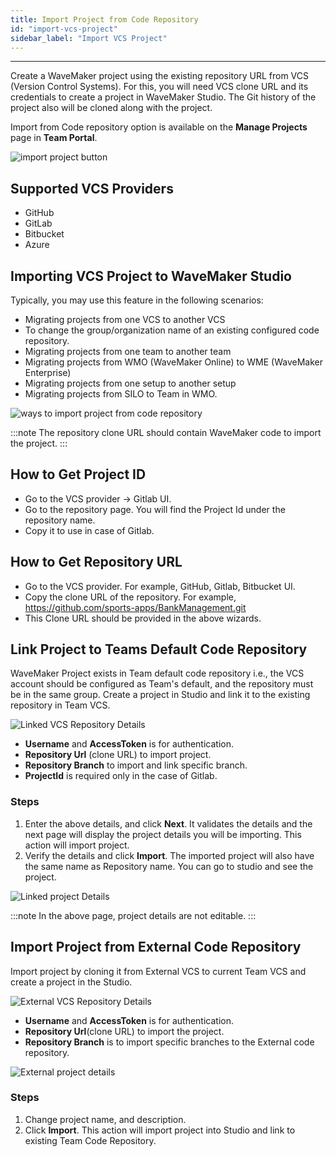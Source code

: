 ```yaml
---
title: Import Project from Code Repository
id: "import-vcs-project"
sidebar_label: "Import VCS Project"
---
```

---

Create a WaveMaker project using the existing repository URL from VCS (Version Control Systems). For this, you will need VCS clone URL and its credentials to create a project in WaveMaker Studio. The Git history of the project also will be cloned along with the project.

Import from Code repository option is available on the **Manage Projects** page in **Team Portal**.

![import project button](/learn/assets/import-from-code-repository-button.png)

## Supported VCS Providers

- GitHub
- GitLab
- Bitbucket
- Azure

## Importing VCS Project to WaveMaker Studio

Typically, you may use this feature in the following scenarios:

- Migrating projects from one VCS to another VCS
- To change the group/organization name of an existing configured code repository.
- Migrating projects from one team to another team
- Migrating projects from WMO (WaveMaker Online) to WME (WaveMaker Enterprise)
- Migrating projects from one setup to another setup
- Migrating projects from SILO to Team in WMO.

![ways to import project from code repository](/learn/assets/Import-project-form-Vcs-Types.png)

:::note
The repository clone URL should contain WaveMaker code to import the project.
:::

## How to Get Project ID

- Go to the VCS provider -> Gitlab UI.
- Go to the repository page. You will find the Project Id under the repository name.
- Copy it to use in case of Gitlab.

## How to Get Repository URL

- Go to the VCS provider. For example, GitHub, Gitlab, Bitbucket UI. 
- Copy the clone URL of the repository. For example, https://github.com/sports-apps/BankManagement.git
- This Clone URL should be provided in the above wizards. 


## Link Project to Teams Default Code Repository

WaveMaker Project exists in Team default code repository i.e., the VCS account should be configured as Team's default, and the repository must be in the same group. Create a project in Studio and link it to the existing repository in Team VCS.

![Linked VCS Repository Details](/learn/assets/LinkedVcsForm.png)

- **Username** and **AccessToken** is for authentication.
- **Repository Url** (clone URL) to import project.
- **Repository Branch** to import and link specific branch.
- **ProjectId** is required only in the case of Gitlab.

### Steps

1. Enter the above details, and click **Next**. It validates the details and the next page will display the project details you will be importing. This action will import project.
2. Verify the details and click **Import**. The imported project will also have the same name as Repository name. You can go to studio and see the project.

![Linked project Details](/learn/assets/Linked-project-details.png)

:::note
In the above page, project details are not editable.
:::

## Import Project from External Code Repository

Import project by cloning it from External VCS to current Team VCS and create a project in the Studio.

![External VCS Repository Details](/learn/assets/external-vcs-repository-details.png)

- **Username** and **AccessToken** is for authentication.
- **Repository Url**(clone URL) to import the project.
- **Repository Branch** is to import specific branches to the External code repository.

![External project details](/learn/assets/external-project-details.png)

### Steps

1. Change project name, and description. 
2. Click **Import**. This action will import project into Studio and link to existing Team Code Repository.


